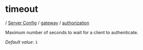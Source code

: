 # timeout

/ [Server Config](../../../README.md) / [gateway](../../README.md) / [authorization](../README.md) 

Maximum number of seconds to wait for a client to authenticate.

*Default value*: `1`
